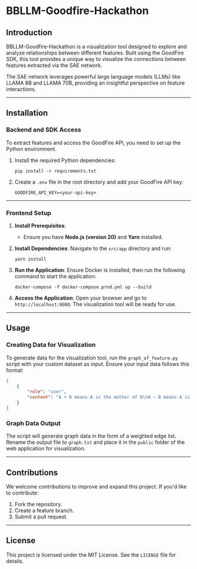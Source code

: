 
# BBLLM-Goodfire-Hackathon

## Introduction

BBLLM-Goodfire-Hackathon is a visualization tool designed to explore and analyze relationships between different features. Built using the GoodFire SDK, this tool provides a unique way to visualize the connections between features extracted via the SAE network. 

The SAE network leverages powerful large language models (LLMs) like LLAMA 8B and LLAMA 70B, providing an insightful perspective on feature interactions.

---

## Installation

### Backend and SDK Access

To extract features and access the GoodFire API, you need to set up the Python environment.

1. Install the required Python dependencies:
   ```shell
   pip install -r requirements.txt
   ```

2. Create a `.env` file in the root directory and add your GoodFire API key:
   ```
   GOODFIRE_API_KEY=<your-api-key>
   ```

---

### Frontend Setup

1. **Install Prerequisites**:
   - Ensure you have **Node.js (version 20)** and **Yarn** installed.

2. **Install Dependencies**:
   Navigate to the `src/app` directory and run:
   ```shell
   yarn install
   ```

3. **Run the Application**:
   Ensure Docker is installed, then run the following command to start the application:
   ```shell
   docker-compose -f docker-compose.prod.yml up --build
   ```

4. **Access the Application**:
   Open your browser and go to `http://localhost:8080`. The visualization tool will be ready for use.

---

## Usage

### Creating Data for Visualization

To generate data for the visualization tool, run the `graph_of_feature.py` script with your custom dataset as input. Ensure your input data follows this format:

```json
[
    {
        "role": "user",
        "content": "A + B means A is the mother of B\nA – B means A is the brother of B\nA @ B means A is the father of B\nA × means A is the sister of B.\nWhich of the following shows that P is the maternal uncle of Q?\n(a) Q – N + M × P (b) P + S × N – Q\n(c) P – M + N × Q (d) Q – S @ P"
    }
]
```

### Graph Data Output

The script will generate graph data in the form of a weighted edge list. Rename the output file to `graph.txt` and place it in the `public` folder of the web application for visualization.

---

## Contributions

We welcome contributions to improve and expand this project. If you'd like to contribute:
1. Fork the repository.
2. Create a feature branch.
3. Submit a pull request.

---

## License

This project is licensed under the MIT License. See the `LICENSE` file for details.
